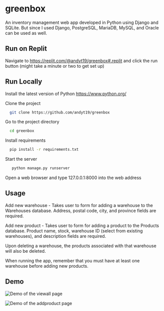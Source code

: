 # greenbox

An inventory management web app developed in Python using Django and SQLite. 
But since I used Django, PostgreSQL, MariaDB, MySQL, and Oracle can be used as well.

## Run on Replit
Navigate to https://replit.com/@andyt19/greenbox#.replit and click the run button (might take a minute or two to get set up)

## Run Locally
Install the latest version of Python https://www.python.org/

Clone the project

```bash
  git clone https://github.com/andyt19/greenbox
```

Go to the project directory

```bash
  cd greenbox
```

Install requirements

```bash
  pip install -r requirements.txt
```

Start the server

```bash
   python manage.py runserver
```

Open a web browser and type 127.0.0.1:8000 into the web address

## Usage
Add new warehouse - Takes user to form for adding a warehouse to the Warehouses database. Address, postal code, city, and province fields are required.

Add new product - Takes user to form for adding a product to the Products database. Product name, stock, warehouse ID (select from existing warehouses), and description fields are required.

Upon deleting a warehouse, the products associated with that warehouse will also be deleted.

When running the app, remember that you must have at least one warehouse before adding new products.

## Demo

![Demo of the viewall page](https://i.imgur.com/xWq3GPU.png)

![Demo of the addproduct page](https://i.imgur.com/pQr6pp9.png)

